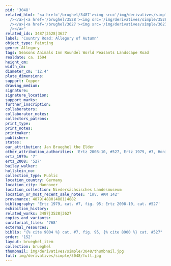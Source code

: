 ```yaml
---
pid: '3048'
related_html: "<a href='/brughel/3487'><img src='/img/derivatives/simple/3487/thumbnail.jpg'
  /></a>|<a href='/brughel/3528'><img src='/img/derivatives/simple/3528/thumbnail.jpg'
  /></a>|<a href='/brughel/3627'><img src='/img/derivatives/simple/3627/thumbnail.jpg'
  /></a>"
related_ids: 3487|3528|3627
label: 'Country Road: Allegory of Autumn'
object_type: Painting
genre: Allegory
tags: Seasons Animals Inn Roundel World Peasants Landscape Road
realdate: ca. 1594
height_cm: 
width_cm: 
diameter_cm: '12.4'
plate_dimensions: 
support: Copper
drawing_medium: 
signature: 
signature_location: 
support_marks: 
further_inscription: 
collaborators: 
collaborator_notes: 
collectors_patrons: 
print_type: 
print_notes: 
printmaker: 
publisher: 
states: 
our_attribution: Jan Brueghel the Elder
other_attribution_authorities: 'Ertz 2008-10, #527, Ertz 1979, #7, Honig database'
ertz_1979: '7'
ertz_2008: '527'
bailey_walker: 
hollstein_no: 
collection_type: Public
location_country: Germany
location_city: Hannover
location_collection: Niedersächsisches Landesmuseum
location_or_most_recent_sale_notes: 'inv. #KM 142'
provenance: 4879|4880|4881|4882
bibliography: 'Ertz 1979, cat. #7, fig. 95; Ertz 2008-10, cat. #527'
exhibition_history: 
related_works: 3487|3528|3627
copies_and_variants: 
curatorial_files: '768'
external_resources: 
biblio: "{% cite 9004 %} cat. #7, fig. 95, {% cite 8900 %} cat. #527"
order: '152'
layout: brueghel_item
collection: brueghel
thumbnail: img/derivatives/simple/3048/thumbnail.jpg
full: img/derivatives/simple/3048/full.jpg
---
```

